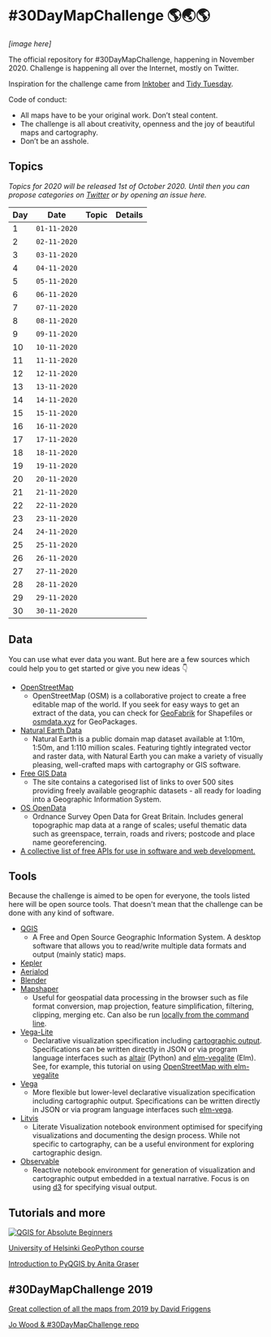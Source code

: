 
# #30DayMapChallenge 🌎🌏🌎

*[image here]*

The official repository for #30DayMapChallenge, happening in November 2020. Challenge is happening all over the Internet, mostly on Twitter. 

Inspiration for the challenge came from [Inktober](https://inktober.com/) and [Tidy Tuesday](https://github.com/rfordatascience/tidytuesday). 

Code of conduct:
- All maps have to be your original work. Don’t steal content. 
- The challenge is all about creativity, openness and the joy of beautiful maps and cartography. 
- Don’t be an asshole.

## Topics

*Topics for 2020 will be released 1st of October 2020. Until then you can propose categories on [Twitter](https://twitter.com/tjukanov) or by opening an issue here.* 

| Day | Date       | Topic | Details |
| --- | ---------- | ----- | ------- |
| 1   | `01-11-2020` |       |         |
| 2   | `02-11-2020` |       |         |
| 3   | `03-11-2020` |       |         |
| 4   | `04-11-2020` |       |         |
| 5   | `05-11-2020` |       |         |
| 6   | `06-11-2020` |       |         |
| 7   | `07-11-2020` |       |         |
| 8   | `08-11-2020` |       |         |
| 9   | `09-11-2020` |       |         |
| 10  | `10-11-2020` |       |         |
| 11  | `11-11-2020` |       |         |
| 12  | `12-11-2020` |       |         |
| 13  | `13-11-2020` |       |         |
| 14  | `14-11-2020` |       |         |
| 15  | `15-11-2020` |       |         |
| 16  | `16-11-2020` |       |         |
| 17  | `17-11-2020` |       |         |
| 18  | `18-11-2020` |       |         |
| 19  | `19-11-2020` |       |         |
| 20  | `20-11-2020` |       |         |
| 21  | `21-11-2020` |       |         |
| 22  | `22-11-2020` |       |         |
| 23  | `23-11-2020` |       |         |
| 24  | `24-11-2020` |       |         |
| 25  | `25-11-2020` |       |         |
| 26  | `26-11-2020` |       |         |
| 27  | `27-11-2020` |       |         |
| 28  | `28-11-2020` |       |         |
| 29  | `29-11-2020` |       |         |
| 30  | `30-11-2020` |       |         |

## Data

You can use what ever data you want. But here are a few sources which could help you to get started or give you new ideas 👇

- [OpenStreetMap](https://www.openstreetmap.org/)
	- OpenStreetMap (OSM) is a collaborative project to create a free editable map of the world. If you seek for easy ways to get an extract of the data, you can check for [GeoFabrik](https://www.geofabrik.de/data/download.html) for Shapefiles or [osmdata.xyz](https://download.osmdata.xyz/) for GeoPackages.
- [Natural Earth Data](https://www.naturalearthdata.com/) 
	- Natural Earth is a public domain map dataset available at 1:10m, 1:50m, and 1:110 million scales. Featuring tightly integrated vector and raster data, with Natural Earth you can make a variety of visually pleasing, well-crafted maps with cartography or GIS software.
- [Free GIS Data](https://freegisdata.rtwilson.com/)
	- The site contains a categorised list of links to over 500 sites providing freely available geographic datasets - all ready for loading into a Geographic Information System.
- [OS OpenData](https://www.ordnancesurvey.co.uk/opendatadownload/products.html)
	- Ordnance Survey Open Data for Great Britain. Includes general topographic map data at a range of scales; useful thematic data such as greenspace, terrain, roads and rivers; postcode and place name georeferencing.
- [A collective list of free APIs for use in software and web development.](https://github.com/public-apis/public-apis)

## Tools

Because the challenge is aimed to be open for everyone, the tools listed here will be open source tools. That doesn't mean that the challenge can be done with any kind of software. 

 - [QGIS](https://www.qgis.org/en/site/)
	 - A Free and Open Source Geographic Information System. A desktop software that allows you to read/write multiple data formats and output (mainly static) maps. 
 - [Kepler](https://kepler.gl/)
 - [Aerialod](https://ephtracy.github.io/index.html?page=aerialod)
 - [Blender](https://www.blender.org/)
 - [Mapshaper](https://mapshaper.org)
	 - Useful for geospatial data processing in the browser such as file format conversion, map projection, feature simplification, filtering, clipping, merging etc. Can also be run [locally from the command line](https://github.com/mbloch/mapshaper).
 - [Vega-Lite](https://vega.github.io/vega-lite/) 
	 - Declarative visualization specification including [cartographic output](https://vega.github.io/vega-lite/examples/#maps-geographic-displays). Specifications can be written directly in JSON or via program language interfaces such as [altair](https://altair-viz.github.io) (Python) and [elm-vegalite](https://package.elm-lang.org/packages/gicentre/elm-vegalite/latest/VegaLite) (Elm). See, for example, this tutorial on using [OpenStreetMap with elm-vegalite](https://github.com/gicentre/litvis/blob/master/documents/tutorials/geoTutorials/openstreetmap.md)
 - [Vega](https://vega.github.io/vega/)
	 - More flexible but lower-level declarative visualization specification including cartographic output. Specifications can be written directly in JSON or via program language interfaces such [elm-vega](https://package.elm-lang.org/packages/gicentre/elm-vega/latest/).
 - [Litvis](https://github.com/gicentre/litvis)
	 - Literate Visualization notebook environment optimised for specifying visualizations and documenting the design process. While not specific to cartography, can be a useful environment for exploring cartographic design.
 - [Observable](https://observablehq.com)
	 - Reactive notebook environment for generation of visualization and cartographic output embedded in a textual narrative. Focus is on using [d3](https://d3js.org) for specifying visual output.


## Tutorials and more

[![QGIS for Absolute Beginners](http://img.youtube.com/vi/kCnNWyl9qSE/0.jpg)](https://www.youtube.com/watch?v=kCnNWyl9qSE)

[University of Helsinki GeoPython course](https://geo-python.github.io/site/)

[Introduction to PyQGIS by Anita Graser](https://anitagraser.com/pyqgis-101-introduction-to-qgis-python-programming-for-non-programmers/)

## #30DayMapChallenge 2019

[Great collection of all the maps from 2019 by David Friggens](https://david.frigge.nz/30DayMapChallenge/index.html)

[Jo Wood & #30DayMapChallenge repo](https://github.com/jwoLondon/30dayMapChallenge)


